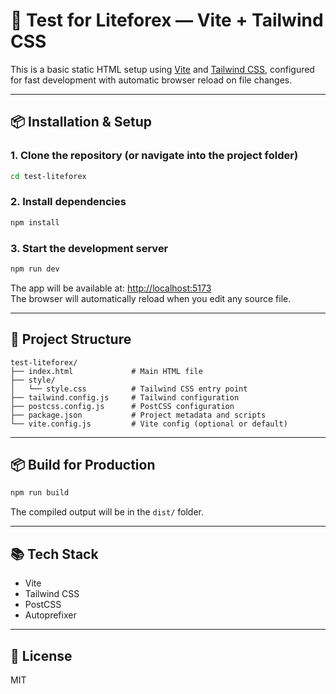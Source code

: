 # 🚀 Test for Liteforex — Vite + Tailwind CSS

This is a basic static HTML setup using [Vite](https://vitejs.dev/) and [Tailwind CSS](https://tailwindcss.com/), configured for fast development with automatic browser reload on file changes.

---

## 📦 Installation & Setup

### 1. Clone the repository (or navigate into the project folder)

```bash
cd test-liteforex
```

### 2. Install dependencies

```bash
npm install
```

### 3. Start the development server

```bash
npm run dev
```

The app will be available at: [http://localhost:5173](http://localhost:5173)  
The browser will automatically reload when you edit any source file.

---

## 📁 Project Structure

```
test-liteforex/
├── index.html             # Main HTML file
├── style/
│   └── style.css          # Tailwind CSS entry point
├── tailwind.config.js     # Tailwind configuration
├── postcss.config.js      # PostCSS configuration
├── package.json           # Project metadata and scripts
└── vite.config.js         # Vite config (optional or default)
```

---

## 📦 Build for Production

```bash
npm run build
```

The compiled output will be in the `dist/` folder.

---

## 📚 Tech Stack

- Vite
- Tailwind CSS
- PostCSS
- Autoprefixer

---

## 📝 License

MIT
